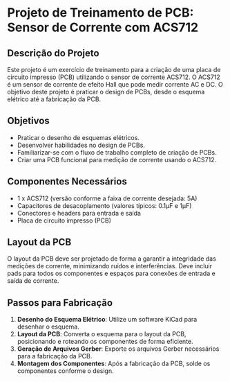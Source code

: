 # Projeto de Treinamento de PCB: Sensor de Corrente com ACS712

## Descrição do Projeto

Este projeto é um exercício de treinamento para a criação de uma placa de circuito impresso (PCB) utilizando o sensor de corrente ACS712. O ACS712 é um sensor de corrente de efeito Hall que pode medir corrente AC e DC. O objetivo deste projeto é praticar o design de PCBs, desde o esquema elétrico até a fabricação da PCB.

## Objetivos

- Praticar o desenho de esquemas elétricos.
- Desenvolver habilidades no design de PCBs.
- Familiarizar-se com o fluxo de trabalho completo de criação de PCBs.
- Criar uma PCB funcional para medição de corrente usando o ACS712.

## Componentes Necessários

- 1 x ACS712 (versão conforme a faixa de corrente desejada: 5A)
- Capacitores de desacoplamento (valores típicos: 0.1µF e 1µF)
- Conectores e headers para entrada e saída
- Placa de circuito impresso (PCB)

## Layout da PCB

O layout da PCB deve ser projetado de forma a garantir a integridade das medições de corrente, minimizando ruídos e interferências. Deve incluir pads para todos os componentes e espaços para conexões de entrada e saída de corrente.

## Passos para Fabricação

1. **Desenho do Esquema Elétrico**: Utilize um software KiCad para desenhar o esquema.
2. **Layout da PCB**: Converta o esquema para o layout da PCB, posicionando e roteando os componentes de forma eficiente.
3. **Geração de Arquivos Gerber**: Exporte os arquivos Gerber necessários para a fabricação da PCB.
4. **Montagem dos Componentes**: Após a fabricação da PCB, solde os componentes conforme o design.


